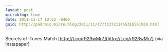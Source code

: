 ```yaml
---
layout: post
microblog: true
date: 2011-11-17 12:52 -0400
guid: http://padraic.micro.blog/2011/11/17/t137211455316561920.html
---
```

Secrets of iTunes Match [http://t.co/r923wMr7](http://t.co/r923wMr7) (via Instapaper)
